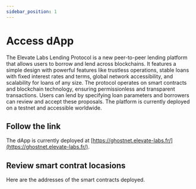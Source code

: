 ```yaml
---
sidebar_position: 1
---
```


# Access dApp

The Elevate Labs Lending Protocol is a new peer-to-peer lending platform that allows users to borrow and lend across blockchains. It features a simple design with powerful features like trustless operations, stable loans with fixed interest rates and terms, global network accessibility, and scalability for loans of any size. The protocol operates on smart contracts and blockchain technology, ensuring permissionless and transparent transactions. Users can lend by specifying loan parameters and borrowers can review and accept these proposals. The platform is currently deployed on a testnet and accessible worldwide. 

## Follow the link

The dApp is currently deployed at [https://ghostnet.elevate-labs.fr/](https://ghostnet.elevate-labs.fr/).

## Review smart contrat locasions

Here are the addresses of the smart contracts deployed.
